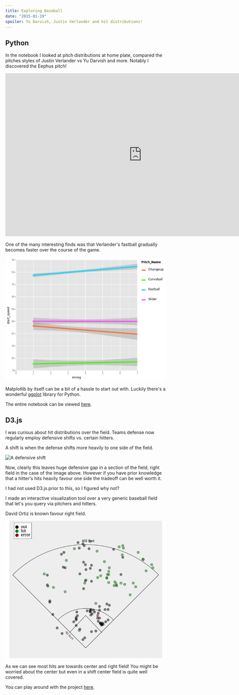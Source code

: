```yaml
---
title: Exploring Baseball
date: "2015-01-19"
spoiler: Yu Darvish, Justin Verlander and hit distributions!
---
```


## Python

In the notebook I looked at pitch distributions at home plate, compared the pitches styles of Justin Verlander vs Yu Darvish and more. Notably I discovered the Eephus pitch!

<iframe width="854" height="510" src="https://www.youtube.com/embed/VfWXADedncM" frameborder="0" allowfullscreen></iframe>

One of the many interesting finds was that Verlander's fastball gradually becomes faster over the course of the game.

![Verlander pitches](verlander.png)

Matplotlib by itself can be a bit of a hassle to start out with. Luckily there's a wonderful [ggplot](http://ggplot.yhathq.com/) library for Python.

The entire notebook can be viewed [here](http://nbviewer.ipython.org/github/domluna/pitches-and-pitchers/blob/master/Pitches%20and%20Pitchers.ipynb).

## D3.js

I was curious about hit distributions over the field. Teams defense now regularly employ defensive shifts vs. certain hitters.

A shift is when the defense shifts more heavily to one side of the field.

![A defensive shift](http://static6.businessinsider.com/image/4fbf998469beddcb5a000002/theres-a-revolution-going-on-in-how-baseball-teams-play-defense.jpg)

Now, clearly this leaves huge defensive gap in a section of the field, right field in the case of the image above. However if you have prior knowledge that a hitter's hits heavily favour one side the tradeoff can be well worth it.

I had not used D3.js prior to this, so I figured why not?

I made an interactive visualization tool over a very generic baseball field that let's you query via pitchers and hitters.

David Ortiz is known favour right field.

![Ortiz hits](ortiz_hits.png)

As we can see most hits are towards center and right field! You might be worried about the center but even in a shift center field is quite well covered.

You can play around with the project [here](http://rocky-tor-8041.herokuapp.com/).
